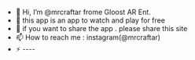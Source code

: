- 👋 Hi, I’m @mrcraftar frome Gloost AR Ent.
- 👀 this app is an app to watch and play for free
- 🌱 if you want to share the app . please share this site
- 📫 How to reach me : instagram(@mrcraftar)
- ⚡ ----

